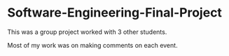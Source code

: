 # Software-Engineering-Final-Project

This was a group project worked with 3 other students. 

Most of my work was on making comments on each event.

